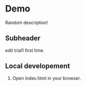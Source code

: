# Demo

Random description!

## Subheader
 edit trial1 first time.

 ## Local developement

 1. Open index.html in your browser.
